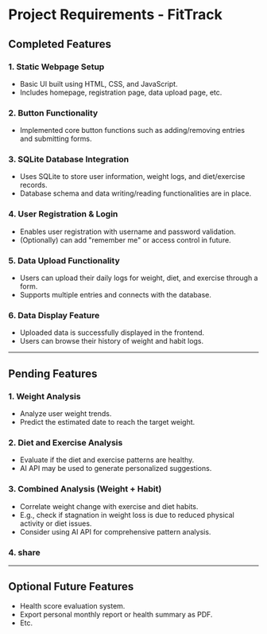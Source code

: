 # Project Requirements - FitTrack

## Completed Features

### 1. Static Webpage Setup
- Basic UI built using HTML, CSS, and JavaScript.
- Includes homepage, registration page, data upload page, etc.

### 2. Button Functionality
- Implemented core button functions such as adding/removing entries and submitting forms.

### 3. SQLite Database Integration
- Uses SQLite to store user information, weight logs, and diet/exercise records.
- Database schema and data writing/reading functionalities are in place.

### 4. User Registration & Login
- Enables user registration with username and password validation.
- (Optionally) can add "remember me" or access control in future.

### 5. Data Upload Functionality
- Users can upload their daily logs for weight, diet, and exercise through a form.
- Supports multiple entries and connects with the database.

### 6. Data Display Feature
- Uploaded data is successfully displayed in the frontend.
- Users can browse their history of weight and habit logs.

---

## Pending Features

### 1. Weight Analysis
- Analyze user weight trends.
- Predict the estimated date to reach the target weight.

### 2. Diet and Exercise Analysis
- Evaluate if the diet and exercise patterns are healthy.
- AI API may be used to generate personalized suggestions.

### 3. Combined Analysis (Weight + Habit)
- Correlate weight change with exercise and diet habits.
- E.g., check if stagnation in weight loss is due to reduced physical activity or diet issues.
- Consider using AI API for comprehensive pattern analysis.

### 4. share

---

## Optional Future Features

- Health score evaluation system.
- Export personal monthly report or health summary as PDF.
- Etc.
